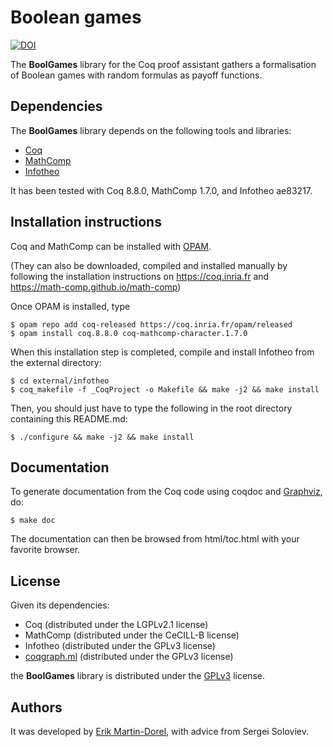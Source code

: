# Boolean games

[![DOI](https://zenodo.org/badge/141577629.svg)](https://zenodo.org/badge/latestdoi/141577629)

The **BoolGames** library for the Coq proof assistant gathers a formalisation of Boolean games with random formulas as payoff functions.

## Dependencies

The **BoolGames** library depends on the following tools and libraries:

- [Coq](https://coq.inria.fr/)
- [MathComp](https://math-comp.github.io/math-comp)
- [Infotheo](https://staff.aist.go.jp/reynald.affeldt/shannon/)

It has been tested with Coq 8.8.0, MathComp 1.7.0, and Infotheo ae83217.

## Installation instructions

Coq and MathComp can be installed with [OPAM](https://opam.ocaml.org).

(They can also be downloaded, compiled and installed manually by
following the installation instructions on https://coq.inria.fr and
https://math-comp.github.io/math-comp)

Once OPAM is installed, type

```
$ opam repo add coq-released https://coq.inria.fr/opam/released
$ opam install coq.8.8.0 coq-mathcomp-character.1.7.0
```

When this installation step is completed, compile and install Infotheo
from the external directory:

```
$ cd external/infotheo
$ coq_makefile -f _CoqProject -o Makefile && make -j2 && make install
```

Then, you should just have to type the following in the root directory
containing this README.md:

```
$ ./configure && make -j2 && make install
```

## Documentation

To generate documentation from the Coq code using coqdoc and
[Graphviz](https://www.graphviz.org/), do:

    $ make doc

The documentation can then be browsed from html/toc.html with
your favorite browser.

## License

Given its dependencies:

- Coq (distributed under the LGPLv2.1 license)
- MathComp (distributed under the CeCILL-B license)
- Infotheo (distributed under the GPLv3 license)
- [coqgraph.ml](./coqgraph.ml) (distributed under the GPLv3 license)

the **BoolGames** library is distributed under the [GPLv3](./LICENSE) license.

## Authors

It was developed by [Erik Martin-Dorel](https://github.com/erikmd),
with advice from Sergei Soloviev.
